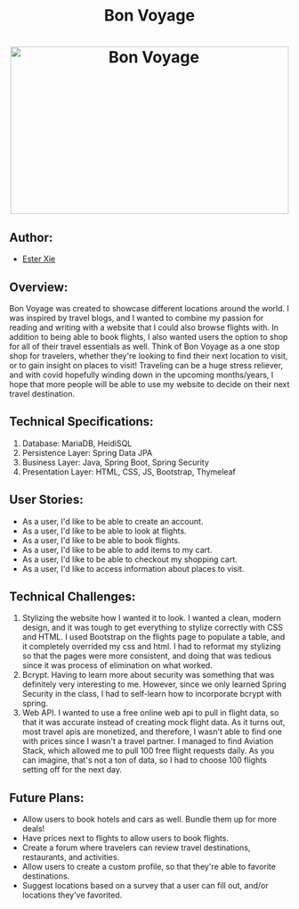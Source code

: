 # <p align="center">Bon Voyage</p>
# <p align="center"><img width="500" img height="300" src="https://www.coastalbusiness.com/pub/media/catalog/product/cache/45eae73ed333c8d53637098fdf4d8594/b/o/bon_voyage-plane_coastal_01.png" alt="Bon Voyage"></p>

## Author:
- [Ester Xie](https://www.github.com/xieest)


## Overview:
Bon Voyage was created to showcase different locations around the world. I was inspired by travel blogs, and I wanted to combine my passion for reading and writing with a website that I could also browse flights with. In addition to being able to book flights, I also wanted users the option to shop for all of their travel essentials as well. Think of Bon Voyage as a one stop shop for travelers, whether they're looking to find their next location to visit, or to gain insight on places to visit! Traveling can be a huge stress reliever, and with covid hopefully winding down in the upcoming months/years, I hope that more people will be able to use my website to 
decide on their next travel destination. 

## Technical Specifications:
1. Database: MariaDB, HeidiSQL
2. Persistence Layer: Spring Data JPA
3. Business Layer: Java, Spring Boot, Spring Security
4. Presentation Layer: HTML, CSS, JS, Bootstrap, Thymeleaf

## User Stories:
- As a user, I'd like to be able to create an account.
- As a user, I'd like to be able to look at flights.
- As a user, I'd like to be able to book flights.
- As a user, I'd like to be able to add items to my cart.
- As a user, I'd like to be able to checkout my shopping cart.
- As a user, I'd like to access information about places to visit.

## Technical Challenges:
1) Stylizing the website how I wanted it to look. I wanted a clean, modern design, and it was tough to get everything to stylize correctly with CSS and HTML. I 
used Bootstrap on the flights page to populate a table, and it completely overrided my css and html. I had to reformat my stylizing so that the pages were more 
consistent, and doing that was tedious since it was process of elimination on what worked.
2) Bcrypt. Having to learn more about security was something that was definitely very interesting to me. However, since we only learned Spring Security in the 
class, I had to self-learn how to incorporate bcrypt with spring.
3) Web API. I wanted to use a free online web api to pull in flight data, so that it was accurate instead of creating mock flight data. As it turns out, most travel 
apis are monetized, and therefore, I wasn't able to find one with prices since I wasn't a travel partner. I managed to find Aviation Stack, which allowed me to pull 
100 free flight requests daily. As you can imagine, that's not a ton of data, so I had to choose 100 flights setting off for the next day. 

## Future Plans:
- Allow users to book hotels and cars as well. Bundle them up for more deals!
- Have prices next to flights to allow users to book flights. 
- Create a forum where travelers can review travel destinations, restaurants, and activities.
- Allow users to create a custom profile, so that they're able to favorite destinations.
- Suggest locations based on a survey that a user can fill out, and/or locations they've favorited.
